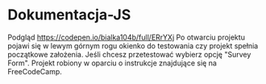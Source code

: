 # Dokumentacja-JS
Podgląd https://codepen.io/bialka104b/full/ERrYXj Po otwarciu projektu pojawi się w lewym górnym rogu okienko do testowania czy projekt spełnia początkowe założenia. Jeśli chcesz przetestować wybierz opcję "Survey Form". Projekt robiony w oparciu o instrukcje znajdujące się na FreeCodeCamp.
